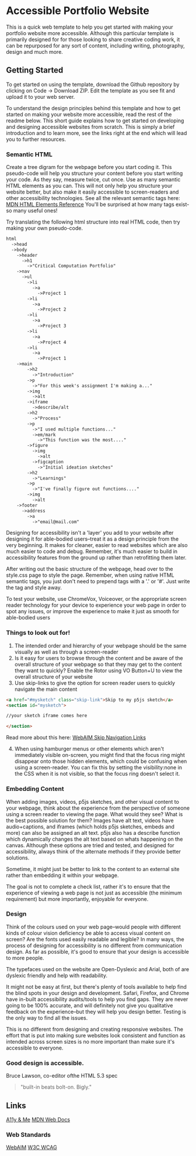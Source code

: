 # Accessible Portfolio Website

This is a quick web template to help you get started with making your portfolio website more accessible. Although this particular template is primarily designed for for those looking to share creative coding work, it can be repurposed for any sort of content, including writing, photography, design and much more. 

## Getting Started

To get started on using the template, download the Github repository by clicking on Code -> Download ZIP. Edit the template as you see fit and upload it to your web server. 

To understand the design principles behind this template and how to get started on making your website more accessible, read the rest of the readme below. This short guide explains how to get started on developing and designing accessible websites from scratch. This is simply a brief introduction and to learn more, see the links right at the end which will lead you to further resources.


### Semantic HTML

Create a tree digram for the webpage before you start coding it. This pseudo-code will help you structure your content before you start writing your code. As they say, measure twice, cut once. Use as many semantic HTML elements as you can. This will not only help you structure your website better, but also make it easily accessible to screen-readers and other accessibility technologies. See all the relevant semantic tags here: [MDN HTML Elements Reference](https://developer.mozilla.org/en-US/docs/Web/HTML/Element) You'll be surprised at how many tags exist-so many useful ones!


Try translating the following html structure into real HTML code, then try making your own pseudo-code.

```html
html
  ->head
  ->body
    ->header
      ->h1
        ->"Critical Computation Portfolio"
    ->nav
      ->ul
        ->li
          ->a
            ->Project 1
        ->li
          ->a
            ->Project 2
        ->li
          ->a
            ->Project 3
        ->li
          ->a
            ->Project 4
        ->li
          ->a
            ->Project 1
    ->main
        ->h2
          ->"Introduction"
        ->p
          ->"For this week's assignment I'm making a..."
        ->img
          ->alt
        ->iframe
          ->describe/alt
        ->h2
          ->"Process"
        ->p
          ->"I used multiple functions..."
          ->em/mark
            ->"This function was the most...."
        ->figure
          ->img
            ->alt
          ->figcaption
            ->"Initial ideation sketches"
        ->h2
          ->"Learnings"
        ->p
          ->"I've finally figure out functions...."
        ->img
          ->alt
    ->footer
      ->address
        ->a
          ->"email@mail.com" 
```

Designing for accessibility isn't a 'layer' you add to your website after designing it for able-bodied users–treat it as a design principle from the very beginning. It makes for cleaner, easier to read websites which are also much easier to code and debug. Remember, it's much easier to build in accessibility features from the ground up rather than retrofitting them later.

After writing out the basic structure of the webpage, head over to the style.css page to style the page. Remember, when using native HTML semantic tags, you just don't need to prepend tags with a '.' or '#'. Just write the tag and style away.
 
To test your website, use ChromeVox, Voiceover, or the appropriate screen reader technology for your device to experience your web page in order to spot any issues, or improve the experience to make it just as smooth for able-bodied users

### Things to look out for!

1. The intended order and hierarchy of your webpage should be the same visually as well as through a screen-reader
2. Is it easy for users to browse through the content and be aware of the overall structure of your webpage so that they may get to the content they want to quickly? Enable the Rotor using VO Button+U to view the overall structure of your website
3. Use skip-links to give the option for screen reader users to quickly navigate the main content 

```html
<a href="#mysketch" class="skip-link">Skip to my p5js sketch</a>
<section id="mysketch">

//your sketch iframe comes here

</section>
```

Read more about this here: [WebAIM Skip Navigation Links](https://webaim.org/techniques/skipnav/)

4. When using hamburger menus or other elements which aren't immediately visible on-screen, you might find that the focus ring might disappear onto those hidden elements, which could be confusing when using a screen-reader. You can fix this by setting the visibility:none in the CSS when it is not visible, so that the focus ring doesn't select it.
 

### Embedding Content

When adding images, videos, p5js sketches, and other visual content to your webpage, think about the experience from the perspective of someone using a screen reader to viewing the page. What would they see? What is the best possible solution for them? Images have alt text, videos have audio+captions, and iframes (which holds p5js sketches, embeds and more) can also be assigned an alt text. p5js also has a describe function which dynamically changes the alt text based on whats happening on the canvas. Although these options are tried and tested, and designed for accessibility, always think of the alternate methods if they provide better solutions.

Sometime, it might just be better to link to the content to an external site rather than embedding it within your webpage. 

The goal is not to complete a check list, rather it's to ensure that the experience of viewing a web page is not just as accessible (the minimum requirement) but more importantly, enjoyable for everyone.

### Design

 Think of the colours used on your web page–would people with different kinds of colour vision deficiency be able to access visual content on screen? Are the fonts used easily readable and legible? In many ways, the process of designing for accessibility is no different from communication design. As far as possible, it's good to ensure that your design is accessible to more people.

 The typefaces used on the website are Open-Dyslexic and Arial, both of are dyslexic friendly and help with readability. 
 
 It might not be easy at first, but there's plenty of tools available to help find the blind spots in your design and development. Safari, Firefox, and Chrome have in-built accessibility audits/tools to help you find gaps. They are never going to be 100% accurate, and will definitely not give you qualitative feedback on the experience–but they will help you design better. Testing is the only way to find all the issues. 

This is no different from designing and creating responsive websites. The effort that is put into making sure websites look consistent and function as intended across screen sizes is no more important than make sure it's accessible to everyone.

### Good design is accessible.


Bruce Lawson, co-editor ofthe HTML 5.3 spec
> "built-in beats bolt-on. Bigly."


## Links

[A11y & Me](https://a11y.me)
[MDN Web Docs](https://developer.mozilla.org/en-US/docs/Web/Accessibility)

### Web Standards

[WebAIM](https://webaim.org)
[W3C WCAG](https://www.w3.org/WAI/standards-guidelines/wcag/)